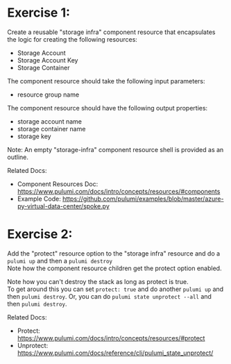 # Exercise 1: 
Create a reusable "storage infra" component resource that encapsulates the logic for creating the following resources:
* Storage Account
* Storage Account Key
* Storage Container

The component resource should take the following input parameters:
* resource group name

The component resource should have the following output properties:
* storage account name
* storage container name  
* storage key

Note: An empty "storage-infra" component resource shell is provided as an outline.

Related Docs:
- Component Resources Doc: https://www.pulumi.com/docs/intro/concepts/resources/#components
- Example Code: https://github.com/pulumi/examples/blob/master/azure-py-virtual-data-center/spoke.py

# Exercise 2: 
Add the "protect" resource option to the "storage infra" resource and do a `pulumi up` and then a `pulumi destroy`  
Note how the component resource children get the protect option enabled.  

Note how you can't destroy the stack as long as protect is true.  
To get around this you can set `protect: true` and do another `pulumi up` and then `pulumi destroy`.
Or, you can do `pulumi state unprotect --all` and then `pulumi destroy`.

Related Docs:
- Protect: https://www.pulumi.com/docs/intro/concepts/resources/#protect
- Unprotect: https://www.pulumi.com/docs/reference/cli/pulumi_state_unprotect/